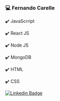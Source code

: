 ### 💻 Fernando Carelle 




:heavy_check_mark:   JavaScrript

:heavy_check_mark:   React JS

:heavy_check_mark:   Node JS

:heavy_check_mark:   MongoDB

:heavy_check_mark:   HTML 

:heavy_check_mark:   CSS     



[![Linkedin Badge](https://img.shields.io/badge/-LinkedIn-blue?style=flat-square&logo=Linkedin&logoColor=white&link=https://www.linkedin.com/in/fernandocode)](https://www.linkedin.com/in/fernandocode)
